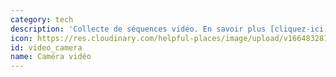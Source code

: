 ```yaml
---
category: tech
description: 'Collecte de séquences vidéo. En savoir plus [cliquez-ici](https://fr.wikipedia.org/wiki/Vidéo). '
icon: https://res.cloudinary.com/helpful-places/image/upload/v1664832812/dtpr-icons/tech/video_ju8ukn.svg
id: video_camera
name: Caméra vidéo
---
```

